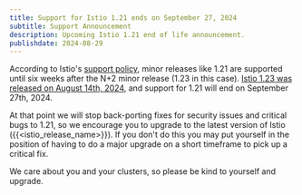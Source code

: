 ```yaml
---
title: Support for Istio 1.21 ends on September 27, 2024
subtitle: Support Announcement
description: Upcoming Istio 1.21 end of life announcement.
publishdate: 2024-08-29
---
```


According to Istio's [support policy](/pt-br/docs/releases/supported-releases#support-policy), minor releases like 1.21 are supported until six weeks after the N+2 minor release (1.23 in this case). [Istio 1.23 was released on August 14th, 2024](/pt-br/news/releases/1.23.x/announcing-1.23/), and support for 1.21 will end on September 27th, 2024.

At that point we will stop back-porting fixes for security issues and critical bugs to 1.21, so we encourage you to upgrade to the latest version of Istio ({{<istio_release_name>}}). If you don't do this you may put yourself in the position of having to do a major upgrade on a short timeframe to pick up a critical fix.

We care about you and your clusters, so please be kind to yourself and upgrade.
